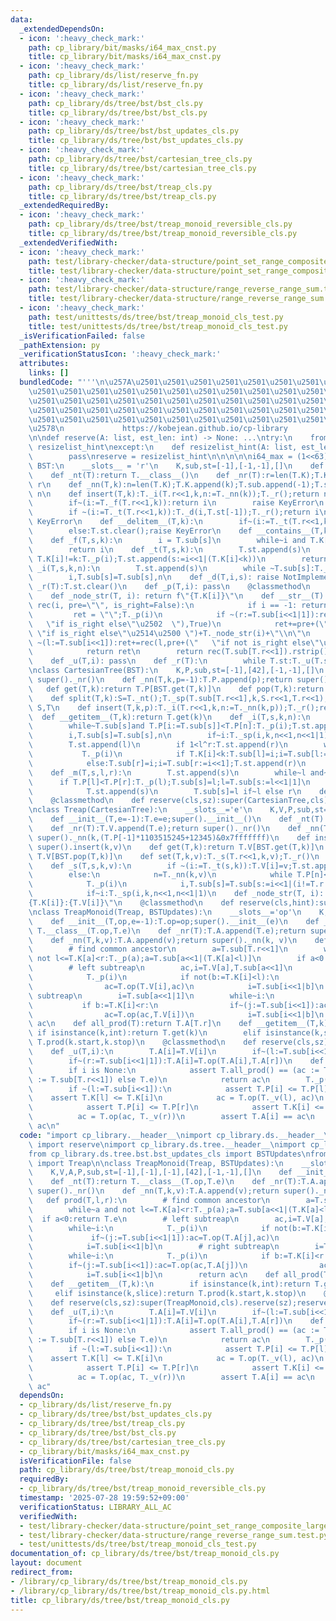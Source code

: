 ```yaml
---
data:
  _extendedDependsOn:
  - icon: ':heavy_check_mark:'
    path: cp_library/bit/masks/i64_max_cnst.py
    title: cp_library/bit/masks/i64_max_cnst.py
  - icon: ':heavy_check_mark:'
    path: cp_library/ds/list/reserve_fn.py
    title: cp_library/ds/list/reserve_fn.py
  - icon: ':heavy_check_mark:'
    path: cp_library/ds/tree/bst/bst_cls.py
    title: cp_library/ds/tree/bst/bst_cls.py
  - icon: ':heavy_check_mark:'
    path: cp_library/ds/tree/bst/bst_updates_cls.py
    title: cp_library/ds/tree/bst/bst_updates_cls.py
  - icon: ':heavy_check_mark:'
    path: cp_library/ds/tree/bst/cartesian_tree_cls.py
    title: cp_library/ds/tree/bst/cartesian_tree_cls.py
  - icon: ':heavy_check_mark:'
    path: cp_library/ds/tree/bst/treap_cls.py
    title: cp_library/ds/tree/bst/treap_cls.py
  _extendedRequiredBy:
  - icon: ':heavy_check_mark:'
    path: cp_library/ds/tree/bst/treap_monoid_reversible_cls.py
    title: cp_library/ds/tree/bst/treap_monoid_reversible_cls.py
  _extendedVerifiedWith:
  - icon: ':heavy_check_mark:'
    path: test/library-checker/data-structure/point_set_range_composite_large_array_treap.test.py
    title: test/library-checker/data-structure/point_set_range_composite_large_array_treap.test.py
  - icon: ':heavy_check_mark:'
    path: test/library-checker/data-structure/range_reverse_range_sum.test.py
    title: test/library-checker/data-structure/range_reverse_range_sum.test.py
  - icon: ':heavy_check_mark:'
    path: test/unittests/ds/tree/bst/treap_monoid_cls_test.py
    title: test/unittests/ds/tree/bst/treap_monoid_cls_test.py
  _isVerificationFailed: false
  _pathExtension: py
  _verificationStatusIcon: ':heavy_check_mark:'
  attributes:
    links: []
  bundledCode: "'''\n\u257A\u2501\u2501\u2501\u2501\u2501\u2501\u2501\u2501\u2501\u2501\
    \u2501\u2501\u2501\u2501\u2501\u2501\u2501\u2501\u2501\u2501\u2501\u2501\u2501\
    \u2501\u2501\u2501\u2501\u2501\u2501\u2501\u2501\u2501\u2501\u2501\u2501\u2501\
    \u2501\u2501\u2501\u2501\u2501\u2501\u2501\u2501\u2501\u2501\u2501\u2501\u2501\
    \u2501\u2501\u2501\u2501\u2501\u2501\u2501\u2501\u2501\u2501\u2501\u2501\u2501\
    \u2578\n             https://kobejean.github.io/cp-library               \n'''\n\
    \n\ndef reserve(A: list, est_len: int) -> None: ...\ntry:\n    from __pypy__ import\
    \ resizelist_hint\nexcept:\n    def resizelist_hint(A: list, est_len: int):\n\
    \        pass\nreserve = resizelist_hint\n\n\n\n\ni64_max = (1<<63)-1\n\nclass\
    \ BST:\n    __slots__ = 'r'\n    K,sub,st=[-1],[-1,-1],[]\n    def __init__(T):T.r=T._nr()\n\
    \    def _nt(T):return T.__class__()\n    def _nr(T):r=len(T.K);T.K.append(i64_max);T.sub.append(-1);T.sub.append(-1);return\
    \ r\n    def _nn(T,k):n=len(T.K);T.K.append(k);T.sub.append(-1);T.sub.append(-1);return\
    \ n\n    def insert(T,k):T._i(T.r<<1,k,n:=T._nn(k));T._r();return n\n    def get(T,k):\n\
    \        if~(i:=T._f(T.r<<1,k)):return i\n        raise KeyError\n    def pop(T,k):\n\
    \        if ~(i:=T._t(T.r<<1,k)):T._d(i,T.st[-1]);T._r();return i\n        else:T.st.clear();raise\
    \ KeyError\n    def __delitem__(T,k):\n        if~(i:=T._t(T.r<<1,k)):T._d(i,T.st[-1]);T._r()\n\
    \        else:T.st.clear();raise KeyError\n    def __contains__(T,k):return 0<=T._f(T.r<<1,k)\n\
    \    def _f(T,s,k):\n        i = T.sub[s]\n        while~i and T.K[i]!=k:T._p(i);i=T.sub[i<<1|(T.K[i]<k)]\n\
    \        return i\n    def _t(T,s,k):\n        T.st.append(s)\n        while~(i:=T.sub[s])and\
    \ T.K[i]!=k:T._p(i);T.st.append(s:=i<<1|(T.K[i]<k))\n        return i\n    def\
    \ _i(T,s,k,n):\n        T.st.append(s)\n        while ~T.sub[s]:T._p(i:=T.sub[s]);T.st.append(s:=i<<1|(T.K[i]<k))\n\
    \        i,T.sub[s]=T.sub[s],n\n    def _d(T,i,s): raise NotImplemented\n    def\
    \ _r(T):T.st.clear()\n    def _p(T,i): pass\n    @classmethod\n    def reserve(cls,sz):sz+=1;reserve(cls.K,sz);reserve(cls.sub,sz<<1);reserve(cls.st,sz.bit_length()<<1)\n\
    \    def _node_str(T, i): return f\"{T.K[i]}\"\n    def __str__(T):\n        def\
    \ rec(i, pre=\"\", is_right=False):\n            if i == -1: return \"\"\n   \
    \         ret = \"\";T._p(i)\n            if ~(r:=T.sub[i<<1|1]):ret+=rec(r,pre+(\"\
    \   \"if is_right else\"\u2502  \"),True)\n            ret+=pre+(\"\u250C\u2500\
    \ \"if is_right else\"\u2514\u2500 \")+T._node_str(i)+\"\\n\"\n            if\
    \ ~(l:=T.sub[i<<1]):ret+=rec(l,pre+(\"   \"if not is_right else\"\u2502  \"),False)\n\
    \            return ret\n        return rec(T.sub[T.r<<1]).rstrip()\n\nclass BSTUpdates(BST):\n\
    \    def _u(T,i): pass\n    def _r(T):\n        while T.st:T._u(T.st.pop()>>1)\n\
    \nclass CartesianTree(BST):\n    K,P,sub,st=[-1],[42],[-1,-1],[]\n    def _nr(T):T.P.append(-1);return\
    \ super()._nr()\n    def _nn(T,k,p=-1):T.P.append(p);return super()._nn(k)\n \
    \   def get(T,k):return T.P[BST.get(T,k)]\n    def pop(T,k):return T.P[BST.pop(T,k)]\n\
    \    def split(T,k):S=T._nt();T._sp(T.sub[T.r<<1],k,S.r<<1,T.r<<1);T._r();return\
    \ S,T\n    def insert(T,k,p):T._i(T.r<<1,k,n:=T._nn(k,p));T._r();return n\n  \
    \  def __getitem__(T,k):return T.get(k)\n    def _i(T,s,k,n):\n        T.st.append(s)\n\
    \        while~T.sub[s]and T.P[i:=T.sub[s]]<T.P[n]:T._p(i);T.st.append(s:=i<<1|(T.K[i]<k))\n\
    \        i,T.sub[s]=T.sub[s],n\n        if~i:T._sp(i,k,n<<1,n<<1|1)\n    def _sp(T,i,k,l,r):\n\
    \        T.st.append(l)\n        if 1<l^r:T.st.append(r)\n        while~i:\n \
    \           T._p(i)\n            if T.K[i]<k:T.sub[l]=i;i=T.sub[l:=i<<1|1];T.st.append(l)\n\
    \            else:T.sub[r]=i;i=T.sub[r:=i<<1];T.st.append(r)\n        T.sub[l]=T.sub[r]=-1\n\
    \    def _m(T,s,l,r):\n        T.st.append(s)\n        while~l and~r:\n      \
    \      if T.P[l]<T.P[r]:T._p(l);T.sub[s]=l;l=T.sub[s:=l<<1|1]\n            else:T._p(r);T.sub[s]=r;r=T.sub[s:=r<<1]\n\
    \            T.st.append(s)\n        T.sub[s]=l if~l else r\n    def _d(T,i,s):T._p(i);T._m(s,T.sub[i<<1],T.sub[i<<1|1])\n\
    \    @classmethod\n    def reserve(cls,sz):super(CartesianTree,cls).reserve(sz);reserve(cls.P,sz+1)\n\
    \nclass Treap(CartesianTree):\n    __slots__='e'\n    K,V,P,sub,st=[-1],[-1],[42],[-1,-1],[]\n\
    \    def __init__(T,e=-1):T.e=e;super().__init__()\n    def _nt(T):return T.__class__(T.e)\n\
    \    def _nr(T):T.V.append(T.e);return super()._nr()\n    def _nn(T,k,v):T.V.append(v);return\
    \ super()._nn(k,(T.P[-1]*1103515245+12345)&0x7fffffff)\n    def insert(T,k,v):return\
    \ super().insert(k,v)\n    def get(T,k):return T.V[BST.get(T,k)]\n    def pop(T,k):return\
    \ T.V[BST.pop(T,k)]\n    def set(T,k,v):T._s(T.r<<1,k,v);T._r()\n    def __setitem__(T,k,v):T.set(k,v)\n\
    \    def _s(T,s,k,v):\n        if ~(i:=T._t(s,k)):T.V[i]=v;T.st.append(i<<1)\n\
    \        else:\n            n=T._nn(k,v)\n            while T.P[n]<T.P[i:=T.st[-1]>>1]:T._p(T.st.pop())\n\
    \            T._p(i)\n            i,T.sub[s]=T.sub[s:=i<<1|(i!=T.r and T.K[i]<k)],n\n\
    \            if~i:T._sp(i,k,n<<1,n<<1|1)\n    def _node_str(T, i): return f\"\
    {T.K[i]}:{T.V[i]}\"\n    @classmethod\n    def reserve(cls,hint):super(Treap,cls).reserve(hint);reserve(cls.V,hint+1)\n\
    \nclass TreapMonoid(Treap, BSTUpdates):\n    __slots__='op'\n    K,V,A,P,sub,st=[-1],[-1],[-1],[42],[-1,-1],[]\n\
    \    def __init__(T,op,e=-1):T.op=op;super().__init__(e)\n    def _nt(T):return\
    \ T.__class__(T.op,T.e)\n    def _nr(T):T.A.append(T.e);return super()._nr()\n\
    \    def _nn(T,k,v):T.A.append(v);return super()._nn(k, v)\n    def prod(T,l,r):\n\
    \        # find common ancestor\n        a=T.sub[T.r<<1]\n        while~a and\
    \ not l<=T.K[a]<r:T._p(a);a=T.sub[a<<1|(T.K[a]<l)]\n        if a<0:return T.e\n\
    \        # left subtreap\n        ac,i=T.V[a],T.sub[a<<1]\n        while~i:\n\
    \            T._p(i)\n            if not(b:=T.K[i]<l):\n                if~(j:=T.sub[i<<1|1]):ac=T.op(T.A[j],ac)\n\
    \                ac=T.op(T.V[i],ac)\n            i=T.sub[i<<1|b]\n        # right\
    \ subtreap\n        i=T.sub[a<<1|1]\n        while~i:\n            T._p(i)\n \
    \           if b:=T.K[i]<r:\n                if~(j:=T.sub[i<<1]):ac=T.op(ac,T.A[j])\n\
    \                ac=T.op(ac,T.V[i])\n            i=T.sub[i<<1|b]\n        return\
    \ ac\n    def all_prod(T):return T.A[T.r]\n    def __getitem__(T,k):\n       \
    \ if isinstance(k,int):return T.get(k)\n        elif isinstance(k,slice):return\
    \ T.prod(k.start,k.stop)\n    @classmethod\n    def reserve(cls,sz):super(TreapMonoid,cls).reserve(sz);reserve(cls.A,sz+1)\n\
    \    def _u(T,i):\n        T.A[i]=T.V[i]\n        if~(l:=T.sub[i<<1]):T.A[i]=T.op(T.A[l],T.A[i])\n\
    \        if~(r:=T.sub[i<<1|1]):T.A[i]=T.op(T.A[i],T.A[r])\n    def _v(T,i=None):\n\
    \        if i is None:\n            assert T.all_prod() == (ac := T._v(i) if ~(i\
    \ := T.sub[T.r<<1]) else T.e)\n            return ac\n        T._p(i);ac = T.V[i]\n\
    \        if ~(l:=T.sub[i<<1]):\n            assert T.P[i] <= T.P[l]\n        \
    \    assert T.K[l] <= T.K[i]\n            ac = T.op(T._v(l), ac)\n        if ~(r:=T.sub[i<<1|1]):\n\
    \            assert T.P[i] <= T.P[r]\n            assert T.K[i] <= T.K[r]\n  \
    \          ac = T.op(ac, T._v(r))\n        assert T.A[i] == ac\n        return\
    \ ac\n"
  code: "import cp_library.__header__\nimport cp_library.ds.__header__\nfrom cp_library.ds.list.reserve_fn\
    \ import reserve\nimport cp_library.ds.tree.__header__\nimport cp_library.ds.tree.bst.__header__\n\
    from cp_library.ds.tree.bst.bst_updates_cls import BSTUpdates\nfrom cp_library.ds.tree.bst.treap_cls\
    \ import Treap\n\nclass TreapMonoid(Treap, BSTUpdates):\n    __slots__='op'\n\
    \    K,V,A,P,sub,st=[-1],[-1],[-1],[42],[-1,-1],[]\n    def __init__(T,op,e=-1):T.op=op;super().__init__(e)\n\
    \    def _nt(T):return T.__class__(T.op,T.e)\n    def _nr(T):T.A.append(T.e);return\
    \ super()._nr()\n    def _nn(T,k,v):T.A.append(v);return super()._nn(k, v)\n \
    \   def prod(T,l,r):\n        # find common ancestor\n        a=T.sub[T.r<<1]\n\
    \        while~a and not l<=T.K[a]<r:T._p(a);a=T.sub[a<<1|(T.K[a]<l)]\n      \
    \  if a<0:return T.e\n        # left subtreap\n        ac,i=T.V[a],T.sub[a<<1]\n\
    \        while~i:\n            T._p(i)\n            if not(b:=T.K[i]<l):\n   \
    \             if~(j:=T.sub[i<<1|1]):ac=T.op(T.A[j],ac)\n                ac=T.op(T.V[i],ac)\n\
    \            i=T.sub[i<<1|b]\n        # right subtreap\n        i=T.sub[a<<1|1]\n\
    \        while~i:\n            T._p(i)\n            if b:=T.K[i]<r:\n        \
    \        if~(j:=T.sub[i<<1]):ac=T.op(ac,T.A[j])\n                ac=T.op(ac,T.V[i])\n\
    \            i=T.sub[i<<1|b]\n        return ac\n    def all_prod(T):return T.A[T.r]\n\
    \    def __getitem__(T,k):\n        if isinstance(k,int):return T.get(k)\n   \
    \     elif isinstance(k,slice):return T.prod(k.start,k.stop)\n    @classmethod\n\
    \    def reserve(cls,sz):super(TreapMonoid,cls).reserve(sz);reserve(cls.A,sz+1)\n\
    \    def _u(T,i):\n        T.A[i]=T.V[i]\n        if~(l:=T.sub[i<<1]):T.A[i]=T.op(T.A[l],T.A[i])\n\
    \        if~(r:=T.sub[i<<1|1]):T.A[i]=T.op(T.A[i],T.A[r])\n    def _v(T,i=None):\n\
    \        if i is None:\n            assert T.all_prod() == (ac := T._v(i) if ~(i\
    \ := T.sub[T.r<<1]) else T.e)\n            return ac\n        T._p(i);ac = T.V[i]\n\
    \        if ~(l:=T.sub[i<<1]):\n            assert T.P[i] <= T.P[l]\n        \
    \    assert T.K[l] <= T.K[i]\n            ac = T.op(T._v(l), ac)\n        if ~(r:=T.sub[i<<1|1]):\n\
    \            assert T.P[i] <= T.P[r]\n            assert T.K[i] <= T.K[r]\n  \
    \          ac = T.op(ac, T._v(r))\n        assert T.A[i] == ac\n        return\
    \ ac"
  dependsOn:
  - cp_library/ds/list/reserve_fn.py
  - cp_library/ds/tree/bst/bst_updates_cls.py
  - cp_library/ds/tree/bst/treap_cls.py
  - cp_library/ds/tree/bst/bst_cls.py
  - cp_library/ds/tree/bst/cartesian_tree_cls.py
  - cp_library/bit/masks/i64_max_cnst.py
  isVerificationFile: false
  path: cp_library/ds/tree/bst/treap_monoid_cls.py
  requiredBy:
  - cp_library/ds/tree/bst/treap_monoid_reversible_cls.py
  timestamp: '2025-07-28 19:59:52+09:00'
  verificationStatus: LIBRARY_ALL_AC
  verifiedWith:
  - test/library-checker/data-structure/point_set_range_composite_large_array_treap.test.py
  - test/library-checker/data-structure/range_reverse_range_sum.test.py
  - test/unittests/ds/tree/bst/treap_monoid_cls_test.py
documentation_of: cp_library/ds/tree/bst/treap_monoid_cls.py
layout: document
redirect_from:
- /library/cp_library/ds/tree/bst/treap_monoid_cls.py
- /library/cp_library/ds/tree/bst/treap_monoid_cls.py.html
title: cp_library/ds/tree/bst/treap_monoid_cls.py
---
```

